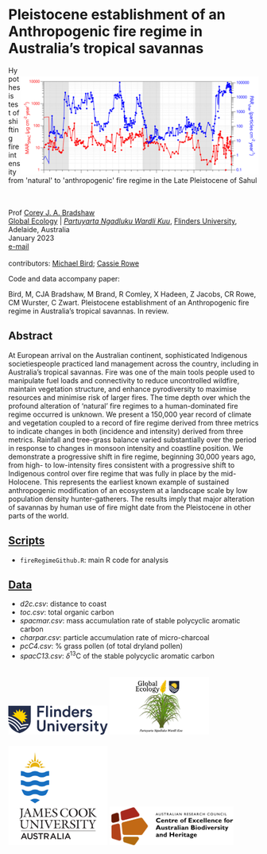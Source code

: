 # Pleistocene establishment of an Anthropogenic fire regime in Australia’s tropical savannas
<img align="right" src="www/PARchar and MARspac.png" alt="MARSPAC versus PARchar" width="480" style="margin-top: 20px">

Hypothesis test of shifting fire intensity from 'natural' to 'anthropogenic' fire regime in the Late Pleistocene of Sahul 

<br>
<br>
Prof <a href="https://globalecologyflinders.com/people/#DIRECTOR">Corey J. A. Bradshaw</a> <br>
<a href="http://globalecologyflinders.com" target="_blank">Global Ecology</a> | <em><a href="https://globalecologyflinders.com/partuyarta-ngadluku-wardli-kuu/" target="_blank">Partuyarta Ngadluku Wardli Kuu</a></em>, <a href="http://flinders.edu.au" target="_blank">Flinders University</a>, Adelaide, Australia <br>
January 2023 <br>
<a href=mailto:corey.bradshaw@flinders.edu.au>e-mail</a> <br>
<br>
contributors: <a href="https://research.jcu.edu.au/portfolio/michael.bird">Michael Bird</a>; <a href="https://research.jcu.edu.au/portfolio/cassandra.rowe/">Cassie Rowe</a>

Code and data accompany paper:

Bird, M, CJA Bradshaw, M Brand, R Comley, X Hadeen, Z Jacobs, CR Rowe, CM Wurster, C Zwart. Pleistocene establishment of an Anthropogenic fire regime in Australia’s tropical savannas. In review.

## Abstract
At European arrival on the Australian continent, sophisticated Indigenous societiespeople practiced land management across the country, including in Australia’s tropical savannas. Fire was one of the main tools people used to manipulate fuel loads and connectivity to reduce uncontrolled wildfire, maintain vegetation structure, and enhance pyrodiversity to maximise resources and minimise risk of larger fires. The time depth over which the profound alteration of ‘natural’ fire regimes to a human-dominated fire regime occurred is unknown. We present a 150,000 year record of climate and vegetation coupled to a record of fire regime derived from three metrics to indicate changes in both (incidence and intensity) derived from three metrics. Rainfall and tree-grass balance varied substantially over the period in response to changes in monsoon intensity and coastline position. We demonstrate a progressive shift in fire regime, beginning 30,000 years ago, from high- to low-intensity fires consistent with a progressive shift to Indigenous control over fire regime that was fully in place by the mid-Holocene. This represents the earliest known example of sustained anthropogenic modification of an ecosystem at a landscape scale by low population density hunter-gatherers. The results imply that major alteration of savannas by human use of fire might date from the Pleistocene in other parts of the world.


## <a href="https://github.com/cjabradshaw/FireRegimeShift/tree/main/scripts">Scripts</a>
- <code>fireRegimeGithub.R</code>: main R code for analysis

## <a href="https://github.com/cjabradshaw/FireRegimeShift/tree/main/data">Data</a>
- <em>d2c.csv</em>: distance to coast
- <em>toc.csv</em>: total organic carbon
- <em>spacmar.csv</em>: mass accumulation rate of stable polycyclic aromatic carbon 
- <em>charpar.csv</em>: particle accumulation rate of micro-charcoal 
- <em>pcC4.csv</em>: % grass pollen (of total dryland pollen)
- <em>spacC13.csv</em>: <em>δ</em><sup>13</sup>C of the stable polycyclic aromatic carbon


<a href="https://www.flinders.edu.au"><img align="bottom-left" src="www/Flinders_University_Logo_Horizontal_RGB_Master.png" alt="Flinders University logo" width="200" style="margin-top: 20px"></a> <a href="https://globalecologyflinders.com"><img align="bottom-left" src="www/GEL Logo Kaurna New Transp.png" alt="GEL logo" width="200" style="margin-top: 20px"></a> <a href="https://www.jcu.edu.au"><img align="bottom-left" src="www/JCU logo.png" alt="JCU logo" width="200" style="margin-top: 20px"></a> <a href="https://EpicAustralia.org.au"><img align="bottom-left" src="www/CabahFCL.cropped.jpg" alt="CABAH logo" width="250" style="margin-top: 20px"></a>
